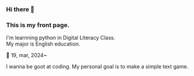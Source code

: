 ### Hi there 👋  
### This is my front page.  

I'm learnning python in Digital Literacy Class.  
My major is English education.  

 :cactus:  19, mar, 2024~ 

I wanna be goot at coding. 
My personal goal is to make a simple text game.



<!--
**dhlee3146/dhlee3146** is a ✨ _special_ ✨ repository because its `README.md` (this file) appears on your GitHub profile.

Here are some ideas to get you started:

- 🔭 I’m currently working on ...
- 🌱 I’m currently learning ...
- 👯 I’m looking to collaborate on ...
- 🤔 I’m looking for help with ...
- 💬 Ask me about ...
- 📫 How to reach me: ...
- 😄 Pronouns: ...
- ⚡ Fun fact: ...
-->
